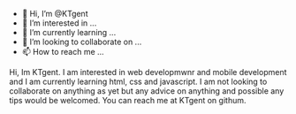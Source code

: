 - 👋 Hi, I’m @KTgent
- 👀 I’m interested in ...
- 🌱 I’m currently learning ...
- 💞️ I’m looking to collaborate on ...
- 📫 How to reach me ...

<!---
KTgent/KTgent is a ✨ special ✨ repository because its `README.md` (this file) appears on your GitHub profile.
You can click the Preview link to take a look at your changes.
--->
Hi, Im KTgent. I am interested in web developmwnr and mobile development and I am currently learning html, css and javascript. I am not looking to collaborate on anything as yet but any advice on anything and possible any tips would be welcomed. You can reach me at KTgent on githum.
